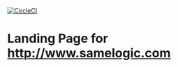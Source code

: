 [![CircleCI](https://circleci.com/gh/Samelogic/landing.svg?style=svg)](https://circleci.com/gh/Samelogic/landing)

# Landing Page for http://www.samelogic.com